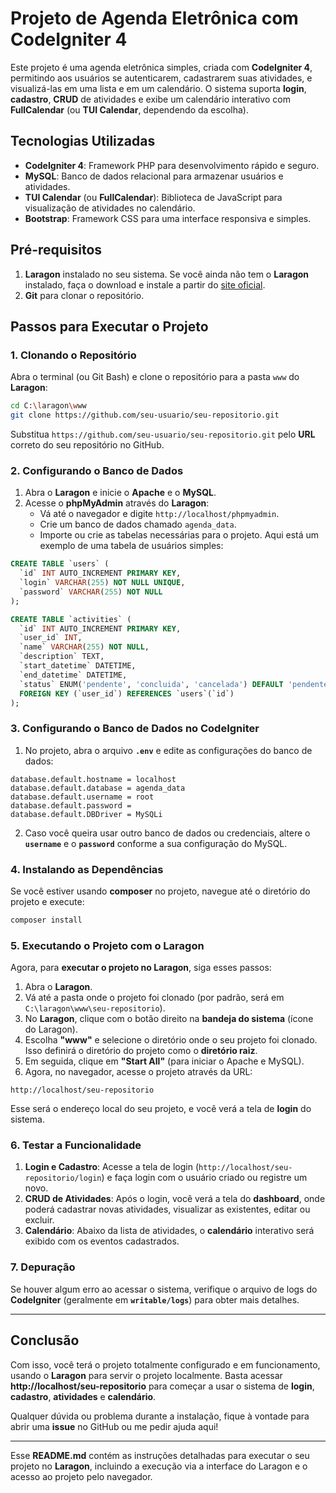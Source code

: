 # **Projeto de Agenda Eletrônica com CodeIgniter 4**

Este projeto é uma agenda eletrônica simples, criada com **CodeIgniter 4**, permitindo aos usuários se autenticarem, cadastrarem suas atividades, e visualizá-las em uma lista e em um calendário. O sistema suporta **login**, **cadastro**, **CRUD** de atividades e exibe um calendário interativo com **FullCalendar** (ou **TUI Calendar**, dependendo da escolha).

## **Tecnologias Utilizadas**

- **CodeIgniter 4**: Framework PHP para desenvolvimento rápido e seguro.
- **MySQL**: Banco de dados relacional para armazenar usuários e atividades.
- **TUI Calendar** (ou **FullCalendar**): Biblioteca de JavaScript para visualização de atividades no calendário.
- **Bootstrap**: Framework CSS para uma interface responsiva e simples.

## **Pré-requisitos**

1. **Laragon** instalado no seu sistema. Se você ainda não tem o **Laragon** instalado, faça o download e instale a partir do [site oficial](https://laragon.org/).
2. **Git** para clonar o repositório.

## **Passos para Executar o Projeto**

### 1. **Clonando o Repositório**

Abra o terminal (ou Git Bash) e clone o repositório para a pasta `www` do **Laragon**:

```bash
cd C:\laragon\www
git clone https://github.com/seu-usuario/seu-repositorio.git
```

Substitua `https://github.com/seu-usuario/seu-repositorio.git` pelo **URL** correto do seu repositório no GitHub.

### 2. **Configurando o Banco de Dados**

1. Abra o **Laragon** e inicie o **Apache** e o **MySQL**.
2. Acesse o **phpMyAdmin** através do **Laragon**:
   - Vá até o navegador e digite `http://localhost/phpmyadmin`.
   - Crie um banco de dados chamado `agenda_data`.
   - Importe ou crie as tabelas necessárias para o projeto. Aqui está um exemplo de uma tabela de usuários simples:

```sql
CREATE TABLE `users` (
  `id` INT AUTO_INCREMENT PRIMARY KEY,
  `login` VARCHAR(255) NOT NULL UNIQUE,
  `password` VARCHAR(255) NOT NULL
);

CREATE TABLE `activities` (
  `id` INT AUTO_INCREMENT PRIMARY KEY,
  `user_id` INT,
  `name` VARCHAR(255) NOT NULL,
  `description` TEXT,
  `start_datetime` DATETIME,
  `end_datetime` DATETIME,
  `status` ENUM('pendente', 'concluida', 'cancelada') DEFAULT 'pendente',
  FOREIGN KEY (`user_id`) REFERENCES `users`(`id`)
);
```

### 3. **Configurando o Banco de Dados no CodeIgniter**

1. No projeto, abra o arquivo **`.env`** e edite as configurações do banco de dados:

```plaintext
database.default.hostname = localhost
database.default.database = agenda_data
database.default.username = root
database.default.password = 
database.default.DBDriver = MySQLi
```

2. Caso você queira usar outro banco de dados ou credenciais, altere o **`username`** e o **`password`** conforme a sua configuração do MySQL.

### 4. **Instalando as Dependências**

Se você estiver usando **composer** no projeto, navegue até o diretório do projeto e execute:

```bash
composer install
```

### 5. **Executando o Projeto com o Laragon**

Agora, para **executar o projeto no Laragon**, siga esses passos:

1. Abra o **Laragon**.
2. Vá até a pasta onde o projeto foi clonado (por padrão, será em `C:\laragon\www\seu-repositorio`).
3. No **Laragon**, clique com o botão direito na **bandeja do sistema** (ícone do Laragon).
4. Escolha **"www"** e selecione o diretório onde o seu projeto foi clonado. Isso definirá o diretório do projeto como o **diretório raiz**.
5. Em seguida, clique em **"Start All"** (para iniciar o Apache e MySQL).
6. Agora, no navegador, acesse o projeto através da URL:

```plaintext
http://localhost/seu-repositorio
```

Esse será o endereço local do seu projeto, e você verá a tela de **login** do sistema.

### 6. **Testar a Funcionalidade**

1. **Login e Cadastro**: Acesse a tela de login (`http://localhost/seu-repositorio/login`) e faça login com o usuário criado ou registre um novo.
2. **CRUD de Atividades**: Após o login, você verá a tela do **dashboard**, onde poderá cadastrar novas atividades, visualizar as existentes, editar ou excluir.
3. **Calendário**: Abaixo da lista de atividades, o **calendário** interativo será exibido com os eventos cadastrados.

### 7. **Depuração**

Se houver algum erro ao acessar o sistema, verifique o arquivo de logs do **CodeIgniter** (geralmente em **`writable/logs`**) para obter mais detalhes.

---

## **Conclusão**

Com isso, você terá o projeto totalmente configurado e em funcionamento, usando o **Laragon** para servir o projeto localmente. Basta acessar **http://localhost/seu-repositorio** para começar a usar o sistema de **login**, **cadastro**, **atividades** e **calendário**.

Qualquer dúvida ou problema durante a instalação, fique à vontade para abrir uma **issue** no GitHub ou me pedir ajuda aqui!

---

Esse **README.md** contém as instruções detalhadas para executar o seu projeto no **Laragon**, incluindo a execução via a interface do Laragon e o acesso ao projeto pelo navegador.
